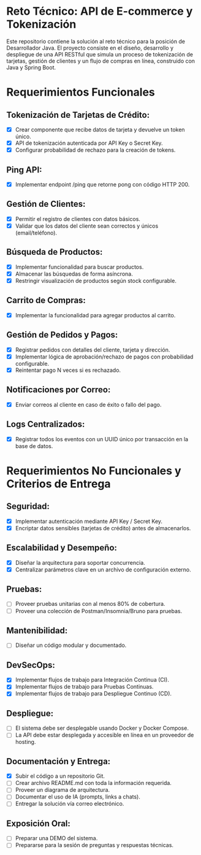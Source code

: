 # Reto Técnico: API de E-commerce y Tokenización
Este repositorio contiene la solución al reto técnico para la posición de Desarrollador Java. El proyecto consiste en el diseño, desarrollo y despliegue de una API RESTful que simula un proceso de tokenización de tarjetas, gestión de clientes y un flujo de compras en línea, construido con Java y Spring Boot.
# Requerimientos Funcionales
## Tokenización de Tarjetas de Crédito:
- [x] Crear componente que recibe datos de tarjeta y devuelve un token único.
- [x] API de tokenización autenticada por API Key o Secret Key.
- [x] Configurar probabilidad de rechazo para la creación de tokens.
## Ping API:
- [x] Implementar endpoint /ping que retorne pong con código HTTP 200.
## Gestión de Clientes:
- [x] Permitir el registro de clientes con datos básicos.
- [x] Validar que los datos del cliente sean correctos y únicos (email/teléfono).
## Búsqueda de Productos:
- [x] Implementar funcionalidad para buscar productos.
- [x] Almacenar las búsquedas de forma asíncrona.
- [x] Restringir visualización de productos según stock configurable.
## Carrito de Compras:
- [x] Implementar la funcionalidad para agregar productos al carrito.
## Gestión de Pedidos y Pagos:
- [x] Registrar pedidos con detalles del cliente, tarjeta y dirección.
- [x] Implementar lógica de aprobación/rechazo de pagos con probabilidad configurable.
- [x] Reintentar pago N veces si es rechazado.
## Notificaciones por Correo:
- [x] Enviar correos al cliente en caso de éxito o fallo del pago.
## Logs Centralizados:
- [x] Registrar todos los eventos con un UUID único por transacción en la base de datos.
# Requerimientos No Funcionales y Criterios de Entrega
## Seguridad:
- [x] Implementar autenticación mediante API Key / Secret Key.
- [x] Encriptar datos sensibles (tarjetas de crédito) antes de almacenarlos.

## Escalabilidad y Desempeño:
- [x] Diseñar la arquitectura para soportar concurrencia.
- [x] Centralizar parámetros clave en un archivo de configuración externo.
## Pruebas:
- [ ] Proveer pruebas unitarias con al menos 80% de cobertura.
- [ ] Proveer una colección de Postman/Insomnia/Bruno para pruebas.
## Mantenibilidad:
- [ ] Diseñar un código modular y documentado.
## DevSecOps:
- [x] Implementar flujos de trabajo para Integración Continua (CI).
- [x] Implementar flujos de trabajo para Pruebas Continuas.
- [x] Implementar flujos de trabajo para Despliegue Continuo (CD).
## Despliegue:
- [ ] El sistema debe ser desplegable usando Docker y Docker Compose.
- [ ] La API debe estar desplegada y accesible en línea en un proveedor de hosting.
## Documentación y Entrega:
- [x] Subir el código a un repositorio Git.
- [ ] Crear archivo README.md con toda la información requerida.
- [ ] Proveer un diagrama de arquitectura.
- [ ] Documentar el uso de IA (prompts, links a chats).
- [ ] Entregar la solución vía correo electrónico.
## Exposición Oral:
- [ ] Preparar una DEMO del sistema.
- [ ] Prepararse para la sesión de preguntas y respuestas técnicas.
